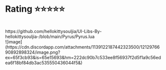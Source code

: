 # Rating ⭐⭐⭐⭐⭐
<br />
https://github.com/hellokittysouljia/UI-Libs-By-hellokittysouljia-/blob/main/Pyrus/Pyrus.lua
<br />
![image](https://cdn.discordapp.com/attachments/1139122187442323500/1212976690892898324/image.png?ex=65f3cb93&is=65e15693&hm=222dc90b7c533ee8f56937f2d5f1a9c56edea6f18bf84db3ac535550436044f5&)
